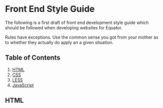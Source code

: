 # Front End Style Guide

The following is a first draft of front end development style guide which should be followed when developing websites for Equator.

Rules have exceptions. Use the common sense you got from your mother as to whether they actually do apply an a given situation. 

## Table of Contents

1. [HTML](#html)
2. [CSS](#css)
3. [LESS](#less)
4. [JavaScript](#javascript)

<a id="#html"></a>
## HTML
